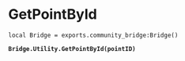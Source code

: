 # GetPointById



<pre class="language-lua"><code class="lang-lua">local Bridge = exports.community_bridge:Bridge()

<strong>Bridge.Utility.GetPointById(pointID)
</strong>
</code></pre>

